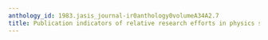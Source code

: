 ```yaml
---
anthology_id: 1983.jasis_journal-ir0anthology0volumeA34A2.7
title: Publication indicators of relative research efforts in physics subfields
---
```


